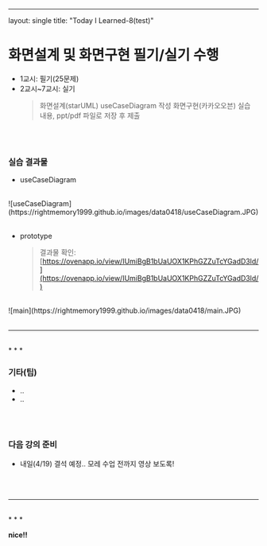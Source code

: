 ---
layout: single
title:  "Today I Learned-8(test)"

# 화면설계 및 화면구현 필기/실기 수행
  * 1교시: 필기(25문제)
  * 2교시~7교시: 실기
    > 화면설계(starUML) useCaseDiagram 작성
    > 화면구현(카카오오븐)
    > 실습 내용, ppt/pdf 파일로 저장 후 제출

<br>
<br>

### 실습 결과물
  * useCaseDiagram <br>
<br>
![useCaseDiagram](https://rightmemory1999.github.io/images/data0418/useCaseDiagram.JPG)
<br>
<br>

  * prototype <br>
    > 결과물 확인: [https://ovenapp.io/view/IUmiBgB1bUaUOX1KPhGZZuTcYGadD3ld/](https://ovenapp.io/view/IUmiBgB1bUaUOX1KPhGZZuTcYGadD3ld/)
<br>
![main](https://rightmemory1999.github.io/images/data0418/main.JPG)
<br>
<br>

* * *
<br>
* * *

### 기타(팁)
  * ..
  * ..

<br>
<br>

### 다음 강의 준비
  * 내일(4/19) 결석 예정.. 모레 수업 전까지 영상 보도록!

<br>
<br>

* * *
<br>
* * *

**nice!!**
